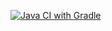 [![Java CI with Gradle](https://github.com/Baduk98/Barsuk1/actions/workflows/gradle-publish.yml/badge.svg)](https://github.com/Baduk98/Barsuk1/actions/workflows/gradle-publish.yml)